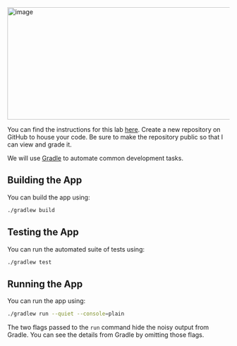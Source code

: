 <img width="1031" height="255" alt="image" src="https://github.com/user-attachments/assets/d7e57d60-fab3-4c5e-9383-d01d9c1014f4" />


You can find the instructions for this lab [here](https://morethanequations.com/Computer-Science/Labs/Well-That's-Just-Prime). Create a new repository on GitHub to house your code. Be sure to make the repository public so that I can view and grade it.

We will use [Gradle](https://gradle.org/) to automate common development tasks.

## Building the App

You can build the app using:

```bash
./gradlew build
```

## Testing the App

You can run the automated suite of tests using:

```bash
./gradlew test
```

## Running the App

You can run the app using:

```bash
./gradlew run --quiet --console=plain
```

The two flags passed to the `run` command hide the noisy output from Gradle. You can see the details from Gradle by omitting those flags.
